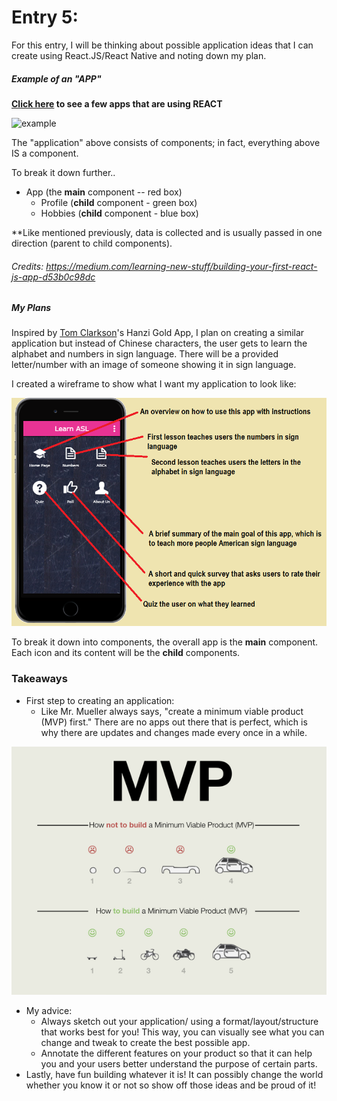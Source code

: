 # Entry 5:
For this entry, I will be thinking about possible application ideas that I can create using React.JS/React Native and noting down my plan. 
##### Example of an "APP"
**[Click here](https://facebook.github.io/react-native/showcase.html) to see a few apps that are using REACT**

![example](https://cdn-images-1.medium.com/max/800/1*jKHL1tfIYyZ5lIXvmRwa9g.png)

The "application" above consists of components; in fact, everything above IS a component. 

To break it down further..
- App (the **main** component -- red box)
    - Profile (**child** component - green box)
    - Hobbies (**child** component - blue box)

**Like mentioned previously, data is collected and is usually passed in one direction (parent to child components). 

###### Credits: https://medium.com/learning-new-stuff/building-your-first-react-js-app-d53b0c98dc

##### My Plans 
Inspired by [Tom Clarkson](https://github.com/TomClarkson/hanzi-gold)'s Hanzi Gold App, I plan on creating a similar application but instead of Chinese characters, the user gets to learn the alphabet and numbers in sign language. There will be a provided letter/number with an image of someone showing it in sign language. 

I created a wireframe to show what I want my application to look like: 

![app](/pictures/app.JPG)

To break it down into components, the overall app is the **main** component. Each icon and its content will be the **child** components. 
### Takeaways
* First step to creating an application: 
    *  Like Mr. Mueller always says, "create a minimum viable product (MVP) first." There are no apps out there that is perfect, which is why there are updates and changes made every once in a while.

![MVP](/pictures/MVP.png)

* My advice: 
    * Always sketch out your application/ using a format/layout/structure that works best for you! This way, you can visually see what you can change and tweak to create the best possible app. 
    * Annotate the different features on your product so that it can help you and your users better understand the purpose of certain parts. 
* Lastly, have fun building whatever it is! It can possibly change the world whether you know it or not so show off those ideas and be proud of it! 